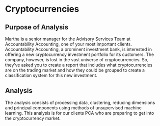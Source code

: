 # Cryptocurrencies

## Purpose of Analysis

Martha is a senior manager for the Advisory Services Team at Accountability Accounting, one of your most important clients. Accountability Accounting, a prominent investment bank, is interested in offering a new cryptocurrency investment portfolio for its customers. The company, however, is lost in the vast universe of cryptocurrencies. So, they’ve asked you to create a report that includes what cryptocurrencies are on the trading market and how they could be grouped to create a classification system for this new investment.

## Analysis

The analysis consists of processing data, clustering, reducing dimensions and principal components using methods of unsupervised machine learning. This analysis is for our clients PCA who are preparing to get into the cryptocurrency market. 
